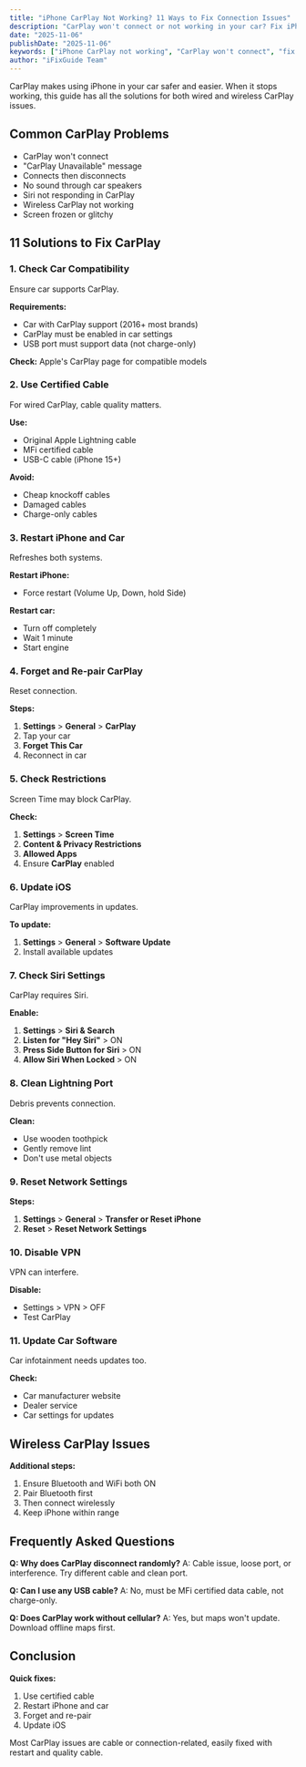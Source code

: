 ```yaml
---
title: "iPhone CarPlay Not Working? 11 Ways to Fix Connection Issues"
description: "CarPlay won't connect or not working in your car? Fix iPhone CarPlay issues with our complete troubleshooting guide for wired and wireless CarPlay."
date: "2025-11-06"
publishDate: "2025-11-06"
keywords: ["iPhone CarPlay not working", "CarPlay won't connect", "fix CarPlay", "CarPlay connection issues", "wireless CarPlay problems"]
author: "iFixGuide Team"
---
```


CarPlay makes using iPhone in your car safer and easier. When it stops working, this guide has all the solutions for both wired and wireless CarPlay issues.

## Common CarPlay Problems

- CarPlay won't connect
- "CarPlay Unavailable" message
- Connects then disconnects
- No sound through car speakers
- Siri not responding in CarPlay
- Wireless CarPlay not working
- Screen frozen or glitchy

## 11 Solutions to Fix CarPlay

### 1. Check Car Compatibility

Ensure car supports CarPlay.

**Requirements:**
- Car with CarPlay support (2016+ most brands)
- CarPlay must be enabled in car settings
- USB port must support data (not charge-only)

**Check:** Apple's CarPlay page for compatible models

### 2. Use Certified Cable

For wired CarPlay, cable quality matters.

**Use:**
- Original Apple Lightning cable
- MFi certified cable
- USB-C cable (iPhone 15+)

**Avoid:**
- Cheap knockoff cables
- Damaged cables
- Charge-only cables

### 3. Restart iPhone and Car

Refreshes both systems.

**Restart iPhone:**
- Force restart (Volume Up, Down, hold Side)

**Restart car:**
- Turn off completely
- Wait 1 minute
- Start engine

### 4. Forget and Re-pair CarPlay

Reset connection.

**Steps:**
1. **Settings** > **General** > **CarPlay**
2. Tap your car
3. **Forget This Car**
4. Reconnect in car

### 5. Check Restrictions

Screen Time may block CarPlay.

**Check:**
1. **Settings** > **Screen Time**
2. **Content & Privacy Restrictions**
3. **Allowed Apps**
4. Ensure **CarPlay** enabled

### 6. Update iOS

CarPlay improvements in updates.

**To update:**
1. **Settings** > **General** > **Software Update**
2. Install available updates

### 7. Check Siri Settings

CarPlay requires Siri.

**Enable:**
1. **Settings** > **Siri & Search**
2. **Listen for "Hey Siri"** > ON
3. **Press Side Button for Siri** > ON
4. **Allow Siri When Locked** > ON

### 8. Clean Lightning Port

Debris prevents connection.

**Clean:**
- Use wooden toothpick
- Gently remove lint
- Don't use metal objects

### 9. Reset Network Settings

**Steps:**
1. **Settings** > **General** > **Transfer or Reset iPhone**
2. **Reset** > **Reset Network Settings**

### 10. Disable VPN

VPN can interfere.

**Disable:**
- Settings > VPN > OFF
- Test CarPlay

### 11. Update Car Software

Car infotainment needs updates too.

**Check:**
- Car manufacturer website
- Dealer service
- Car settings for updates

## Wireless CarPlay Issues

**Additional steps:**
1. Ensure Bluetooth and WiFi both ON
2. Pair Bluetooth first
3. Then connect wirelessly
4. Keep iPhone within range

## Frequently Asked Questions

**Q: Why does CarPlay disconnect randomly?**
A: Cable issue, loose port, or interference. Try different cable and clean port.

**Q: Can I use any USB cable?**
A: No, must be MFi certified data cable, not charge-only.

**Q: Does CarPlay work without cellular?**
A: Yes, but maps won't update. Download offline maps first.

## Conclusion

**Quick fixes:**
1. Use certified cable
2. Restart iPhone and car
3. Forget and re-pair
4. Update iOS

Most CarPlay issues are cable or connection-related, easily fixed with restart and quality cable.
